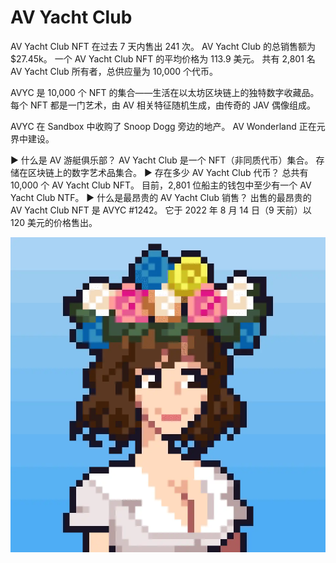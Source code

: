 # AV Yacht Club

AV Yacht Club NFT 在过去 7 天内售出 241 次。 AV Yacht Club 的总销售额为 $27.45k。 一个 AV Yacht Club NFT 的平均价格为 113.9 美元。 共有 2,801 名 AV Yacht Club 所有者，总供应量为 10,000 个代币。

AVYC 是 10,000 个 NFT 的集合——生活在以太坊区块链上的独特数字收藏品。 每个 NFT 都是一门艺术，由 AV 相关特征随机生成，由传奇的 JAV 偶像组成。

AVYC 在 Sandbox 中收购了 Snoop Dogg 旁边的地产。 AV Wonderland 正在元界中建设。

▶ 什么是 AV 游艇俱乐部？
AV Yacht Club 是一个 NFT（非同质代币）集合。 存储在区块链上的数字艺术品集合。
▶ 存在多少 AV Yacht Club 代币？
总共有 10,000 个 AV Yacht Club NFT。 目前，2,801 位船主的钱包中至少有一个 AV Yacht Club NTF。
▶ 什么是最昂贵的 AV Yacht Club 销售？
出售的最昂贵的 AV Yacht Club NFT 是 AVYC #1242。 它于 2022 年 8 月 14 日（9 天前）以 120 美元的价格售出。

![0x34516d0d3e21bac55ea9bc4650b51f2befe3543486bd32b6726a50a7d88e0821](0x34516d0d3e21bac55ea9bc4650b51f2befe3543486bd32b6726a50a7d88e0821.webp)
